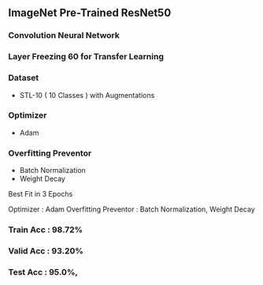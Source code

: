 ## ImageNet Pre-Trained ResNet50
### Convolution Neural Network

### Layer Freezing 60 for Transfer Learning

### Dataset
- STL-10 ( 10 Classes ) with Augmentations

### Optimizer
- Adam

### Overfitting Preventor
- Batch Normalization
- Weight Decay

Best Fit in 3 Epochs

Optimizer : Adam
Overfitting Preventor : Batch Normalization, Weight Decay
### Train Acc : 98.72%
### Valid Acc : 93.20%
### Test Acc  : 95.0%,
